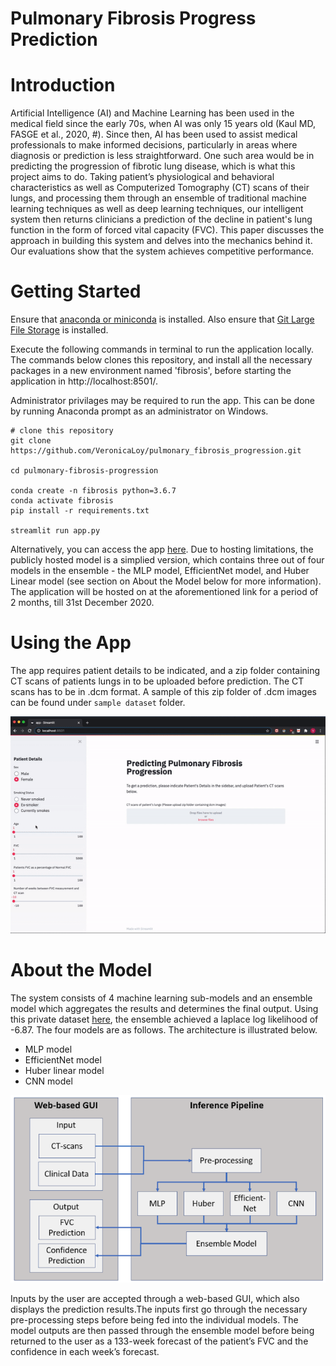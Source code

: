 # Pulmonary Fibrosis Progress Prediction

# Introduction

Artificial Intelligence (AI) and Machine Learning has been used in the medical field since the early 70s, when AI was only 15 years old (Kaul MD, FASGE et al., 2020, #). Since then, AI has been used to assist medical professionals to make informed decisions, particularly in areas where diagnosis or prediction is less straightforward. One such area would be in predicting the progression of fibrotic lung disease, which is what this project aims to do. Taking patient’s physiological and behavioral characteristics as well as Computerized Tomography (CT) scans of their lungs, and processing them through an ensemble of traditional machine learning techniques as well as deep learning techniques, our intelligent system then returns clinicians a prediction of the decline in patient's lung function in the form of forced vital capacity (FVC). This paper discusses the approach in building this system and delves into the mechanics behind it. Our evaluations show that the system achieves competitive performance. 

# Getting Started 

Ensure that [anaconda or miniconda](https://docs.conda.io/en/latest/miniconda.html) is installed. Also ensure that [Git Large File Storage](https://git-lfs.github.com/) is installed.

Execute the following commands in terminal to run the application locally. The commands below clones this repository, and install all the necessary packages in a new environment named 'fibrosis', before starting the application in http://localhost:8501/.

Administrator privilages may be required to run the app. This can be done by running Anaconda prompt as an administrator on Windows.

```
# clone this repository
git clone https://github.com/VeronicaLoy/pulmonary_fibrosis_progression.git

cd pulmonary-fibrosis-progression

conda create -n fibrosis python=3.6.7
conda activate fibrosis
pip install -r requirements.txt

streamlit run app.py
```

Alternatively, you can access the app [here](http://54.186.100.151:8501/). Due to hosting limitations, the publicly hosted model is a simplied version, which contains three out of four models in the ensemble - the MLP model, EfficientNet model, and Huber Linear model (see section on About the Model below for more information). The application will be hosted on at the aforementioned link for a period of 2 months, till 31st December 2020.


# Using the App

The app requires patient details to be indicated, and a zip folder containing CT scans of patients lungs in to be uploaded before prediction. The CT scans has to be in .dcm format. A sample of this zip folder of .dcm images can be found under `sample dataset` folder.

![alt text](https://github.com/VeronicaLoy/pulmonary-fibrosis-progression/blob/master/images/front-end.gif)




# About the Model

The system consists of 4 machine learning sub-models and an ensemble model which aggregates the results and determines the final output. Using this private dataset [here](https://www.kaggle.com/c/osic-pulmonary-fibrosis-progression/data), the ensemble achieved a laplace log likelihood of -6.87. The four models are as follows. The architecture is illustrated below.

- MLP model
- EfficientNet model
- Huber linear model
- CNN model

![alt text](https://github.com/VeronicaLoy/pulmonary-fibrosis-progression/blob/master/images/system%20architecture.png)

Inputs by the user are accepted through a web-based GUI, which also displays the prediction results.The inputs first go through the necessary pre-processing steps before being fed into the individual models. The model outputs are then passed through the ensemble model before being returned to the user as a 133-week forecast of the patient’s FVC and the confidence in each week’s forecast.
